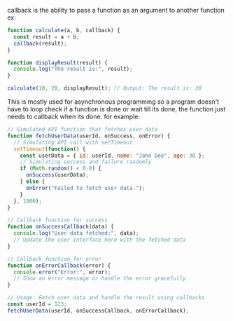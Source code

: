 callback is the ability to pass a function as an argument to another function ex:
```js
function calculate(a, b, callback) {
  const result = a + b;
  callback(result);
}

function displayResult(result) {
  console.log("The result is:", result);
}

calculate(10, 20, displayResult); // Output: The result is: 30
```

This is mostly used for asynchronous programming so a program doesn't have to loop check if a function is done or wait till its done, the function just needs to callback when its done. for example:
```js
// Simulated API function that fetches user data
function fetchUserData(userId, onSuccess, onError) {
  // Simulating API call with setTimeout
  setTimeout(function() {
    const userData = { id: userId, name: "John Doe", age: 30 };
    // Simulating success and failure randomly
    if (Math.random() < 0.8) {
      onSuccess(userData);
    } else {
      onError("Failed to fetch user data.");
    }
  }, 1000);
}

// Callback function for success
function onSuccessCallback(data) {
  console.log("User data fetched:", data);
  // Update the user interface here with the fetched data
}

// Callback function for error
function onErrorCallback(error) {
  console.error("Error:", error);
  // Show an error message or handle the error gracefully
}

// Usage: Fetch user data and handle the result using callbacks
const userId = 123;
fetchUserData(userId, onSuccessCallback, onErrorCallback);
```